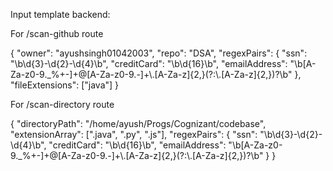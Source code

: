 Input template backend:

For /scan-github route

{
  "owner": "ayushsingh01042003",
  "repo": "DSA", 
  "regexPairs": {
    "ssn": "\\b\\d{3}-\\d{2}-\\d{4}\\b",
    "creditCard": "\\b\\d{16}\\b",
    "emailAddress": "\\b[A-Za-z0-9._%+-]+@[A-Za-z0-9.-]+\\.[A-Za-z]{2,}(?:\\.[A-Za-z]{2,})?\\b"
  },
  "fileExtensions": ["java"]
}


For /scan-directory route

{
  "directoryPath": "/home/ayush/Progs/Cognizant/codebase",
  "extensionArray": [".java", ".py", ".js"],
  "regexPairs": {
    "ssn": "\\b\\d{3}-\\d{2}-\\d{4}\\b",
    "creditCard": "\\b\\d{16}\\b",
    "emailAddress": "\\b[A-Za-z0-9._%+-]+@[A-Za-z0-9.-]+\\.[A-Za-z]{2,}(?:\\.[A-Za-z]{2,})?\\b"
  }
}